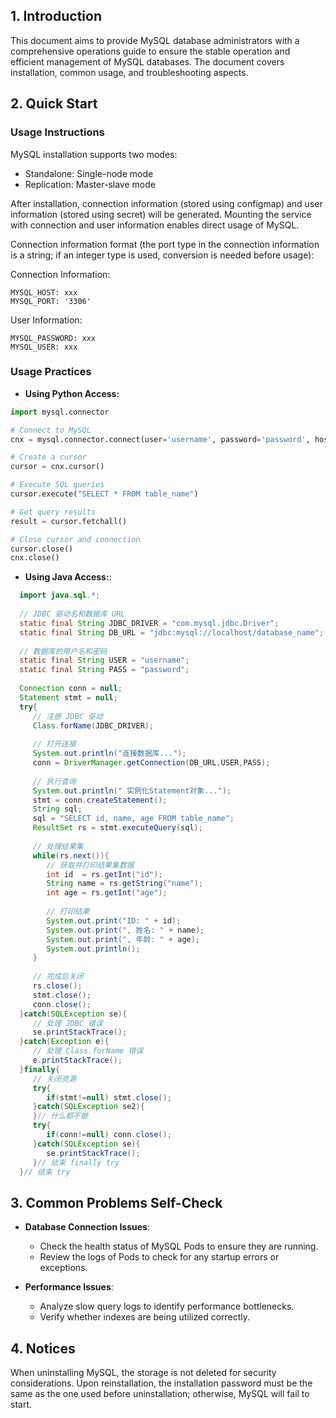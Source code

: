## 1. Introduction
This document aims to provide MySQL database administrators with a comprehensive operations guide to ensure the stable operation and efficient management of MySQL databases. The document covers installation, common usage, and troubleshooting aspects.

## 2. Quick Start

### Usage Instructions

MySQL installation supports two modes:

- Standalone: Single-node mode
- Replication: Master-slave mode

After installation, connection information (stored using configmap) and user information (stored using secret) will be generated. Mounting the service with connection and user information enables direct usage of MySQL.

Connection information format (the port type in the connection information is a string; if an integer type is used, conversion is needed before usage):

Connection Information:

```shell
MYSQL_HOST: xxx
MYSQL_PORT: '3306'
```

User Information:

```shell
MYSQL_PASSWORD: xxx
MYSQL_USER: xxx
```


### Usage Practices

- **Using Python Access:**

```python
import mysql.connector

# Connect to MySQL
cnx = mysql.connector.connect(user='username', password='password', host='localhost', database='database_name')

# Create a cursor
cursor = cnx.cursor()

# Execute SQL queries
cursor.execute("SELECT * FROM table_name")

# Get query results
result = cursor.fetchall()

# Close cursor and connection
cursor.close()
cnx.close()

```


- **Using Java Access:**:

```java
  import java.sql.*;
  
  // JDBC 驱动名和数据库 URL
  static final String JDBC_DRIVER = "com.mysql.jdbc.Driver";
  static final String DB_URL = "jdbc:mysql://localhost/database_name";
  
  // 数据库的用户名和密码
  static final String USER = "username";
  static final String PASS = "password";
  
  Connection conn = null;
  Statement stmt = null;
  try{
     // 注册 JDBC 驱动
     Class.forName(JDBC_DRIVER);
  
     // 打开连接
     System.out.println("连接数据库...");
     conn = DriverManager.getConnection(DB_URL,USER,PASS);
  
     // 执行查询
     System.out.println(" 实例化Statement对象...");
     stmt = conn.createStatement();
     String sql;
     sql = "SELECT id, name, age FROM table_name";
     ResultSet rs = stmt.executeQuery(sql);
  
     // 处理结果集
     while(rs.next()){
        // 获取并打印结果集数据
        int id  = rs.getInt("id");
        String name = rs.getString("name");
        int age = rs.getInt("age");
  
        // 打印结果
        System.out.print("ID: " + id);
        System.out.print(", 姓名: " + name);
        System.out.print(", 年龄: " + age);
        System.out.println();
     }
  
     // 完成后关闭
     rs.close();
     stmt.close();
     conn.close();
  }catch(SQLException se){
     // 处理 JDBC 错误
     se.printStackTrace();
  }catch(Exception e){
     // 处理 Class.forName 错误
     e.printStackTrace();
  }finally{
     // 关闭资源
     try{
        if(stmt!=null) stmt.close();
     }catch(SQLException se2){
     }// 什么都不做
     try{
        if(conn!=null) conn.close();
     }catch(SQLException se){
        se.printStackTrace();
     }// 结束 finally try
  }// 结束 try
```


## 3. Common Problems Self-Check

- **Database Connection Issues**:
  - Check the health status of MySQL Pods to ensure they are running.
  - Review the logs of Pods to check for any startup errors or exceptions.


- **Performance Issues**:
  - Analyze slow query logs to identify performance bottlenecks.
  - Verify whether indexes are being utilized correctly.


## 4. Notices

When uninstalling MySQL, the storage is not deleted for security considerations. Upon reinstallation, the installation password must be the same as the one used before uninstallation; otherwise, MySQL will fail to start.